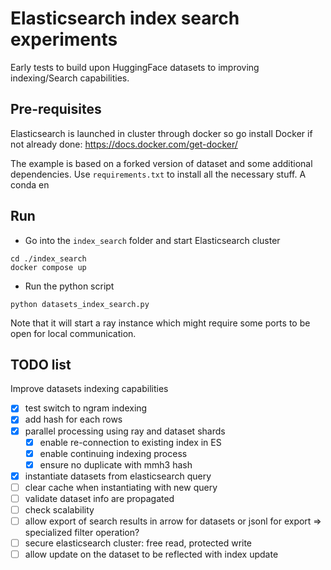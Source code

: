 # Elasticsearch index search experiments

Early tests to build upon HuggingFace datasets to improving indexing/Search capabilities.

## Pre-requisites

Elasticsearch is launched in cluster through docker so go install Docker if not already done: https://docs.docker.com/get-docker/

The example is based on a forked version of dataset and some additional dependencies. Use `requirements.txt` to install all the necessary stuff. A conda en

## Run

* Go into the `index_search` folder and start Elasticsearch cluster

```
cd ./index_search
docker compose up
```

* Run the python script

```
python datasets_index_search.py
```

Note that it will start a ray instance which might require some ports to be open for local communication.

## TODO list

Improve datasets indexing capabilities
- [x] test switch to ngram indexing
- [x] add hash for each rows
- [x] parallel processing using ray and dataset shards
    - [x] enable re-connection to existing index in ES
    - [x] enable continuing indexing process
    - [x] ensure no duplicate with mmh3 hash
- [x] instantiate datasets from elasticsearch query
- [ ] clear cache when instantiating with new query
- [ ] validate dataset info are propagated
- [ ] check scalability 
- [ ] allow export of search results in arrow for datasets or jsonl for export => specialized filter operation?
- [ ] secure elasticsearch cluster: free read, protected write
- [ ] allow update on the dataset to be reflected with index update